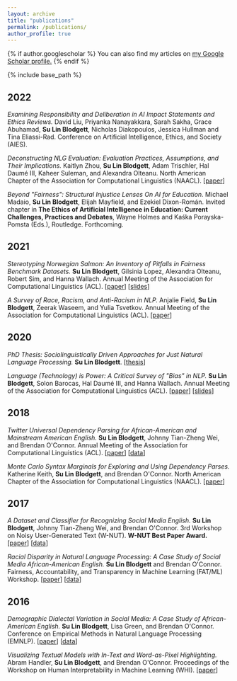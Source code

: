 ```yaml
---
layout: archive
title: "publications"
permalink: /publications/
author_profile: true
---
```


{% if author.googlescholar %}
  You can also find my articles on <u><a href="{{author.googlescholar}}">my Google Scholar profile</a>.</u>
{% endif %}

{% include base_path %}

## 2022

*Examining Responsibility and Deliberation in AI Impact Statements and Ethics Reviews.* David Liu, Priyanka Nanayakkara, Sarah Sakha, Grace Abuhamad, **Su Lin Blodgett**, Nicholas Diakopoulos, Jessica Hullman and Tina Eliassi-Rad. Conference on Artificial Intelligence, Ethics, and Society (AIES).

*Deconstructing NLG Evaluation: Evaluation Practices, Assumptions, and Their Implications.* Kaitlyn Zhou, **Su Lin Blodgett**, Adam Trischler, Hal Daumé III, Kaheer Suleman, and Alexandra Olteanu. North American Chapter of the Association for Computational Linguistics (NAACL). [[paper](https://arxiv.org/abs/2205.06828)]

*Beyond "Fairness": Structural Injustice Lenses On AI for Education.* Michael Madaio, **Su Lin Blodgett**, Elijah Mayfield, and Ezekiel Dixon-Román. Invited chapter in **The Ethics of Artificial Intelligence in Education: Current Challenges, Practices and Debates**, Wayne Holmes and Kaśka Porayska-Pomsta (Eds.), Routledge. Forthcoming.

## 2021

*Stereotyping Norwegian Salmon: An Inventory of Pitfalls in Fairness Benchmark Datasets.* **Su Lin Blodgett**, Gilsinia Lopez, Alexandra Olteanu, Robert Sim, and Hanna Wallach. Annual Meeting of the Association for Computational Linguistics (ACL). [[paper](https://aclanthology.org/2021.acl-long.81/)] [[slides](https://sblodgett.github.io/files/acl-2021-salmon-slides.pdf)]

*A Survey of Race, Racism, and Anti-Racism in NLP.* Anjalie Field, **Su Lin Blodgett**, Zeerak Waseem, and Yulia Tsvetkov. Annual Meeting of the Association for Computational Linguistics (ACL). [[paper](https://aclanthology.org/2021.acl-long.149/)]
<!-- *Representational Harms in Image Captioning and Labeling.* Jared Katzman, Solon Barocas, **Su Lin Blodgett**, Kristen Laird, Hanna Wallach and Morgan Klaus Scheuerman. Beyond Fairness: Towards a Just, Equitable, and Accountable Computer Vision Workshop (CVPR). [[pdf](https://drive.google.com/file/d/1oJp8CqNpYEsOlO8cwv4cTnHGbOjWxEZ-/view)] -->
  <!-- * also presented at the Measures and Best Practices for Responsible AI Workshop at KDD -->

## 2020

*PhD Thesis: Sociolinguistically Driven Approaches for Just Natural Language Processing.* **Su Lin Blodgett**. [[thesis](https://scholarworks.umass.edu/dissertations_2/2092/)]

*Language (Technology) is Power: A Critical Survey of "Bias" in NLP.* **Su Lin Blodgett**, Solon Barocas, Hal Daumé III, and Hanna Wallach. Annual Meeting of the Association for Computational Linguistics (ACL). [[paper](https://aclanthology.org/2020.acl-main.485/)] [[slides](https://sblodgett.github.io/files/acl-2020-power-slides.pdf)]

## 2018

*Twitter Universal Dependency Parsing for African-American and Mainstream American English.* **Su Lin Blodgett**, Johnny Tian-Zheng Wei, and Brendan O'Connor. Annual Meeting of the Association for Computational Linguistics (ACL). [[paper](https://aclanthology.org/P18-1131/)] [[data](http://slanglab.cs.umass.edu/TwitterAAE/)]

*Monte Carlo Syntax Marginals for Exploring and Using Dependency Parses.* Katherine Keith, **Su Lin Blodgett**, and Brendan O'Connor. North American Chapter of the Association for Computational Linguistics (NAACL). [[paper](https://aclanthology.org/N18-1084/)]

## 2017

*A Dataset and Classifier for Recognizing Social Media English.* **Su Lin Blodgett**, Johnny Tian-Zheng Wei, and Brendan O'Connor. 3rd Workshop on Noisy User-Generated Text (W-NUT). **W-NUT Best Paper Award.** [[paper](https://aclanthology.org/W17-4408/)] [[data](http://slanglab.cs.umass.edu/TwitterLangID/)]

*Racial Disparity in Natural Language Processing: A Case Study of Social Media African-American English.* **Su Lin Blodgett** and Brendan O'Connor. Fairness, Accountability, and Transparency in Machine Learning (FAT/ML) Workshop. [[paper](https://arxiv.org/pdf/1707.00061.pdf)] [[data](http://slanglab.cs.umass.edu/TwitterLangID/)]

## 2016
*Demographic Dialectal Variation in Social Media: A Case Study of African-American English.* **Su Lin Blodgett**, Lisa Green, and Brendan O'Connor. Conference on Empirical Methods in Natural Language Processing (EMNLP). [[paper](https://aclanthology.org/D16-1120/)] [[data](http://slanglab.cs.umass.edu/TwitterAAE/)]

*Visualizing Textual Models with In-Text and Word-as-Pixel Highlighting.* Abram Handler, **Su Lin Blodgett**, and Brendan O'Connor. Proceedings of the Workshop on Human Interpretability in Machine Learning (WHI). [[paper](https://arxiv.org/pdf/1606.06352v1.pdf)]

<!-- {% for post in site.publications reversed %}
  {% include archive-single.html %}
{% endfor %}
 -->
